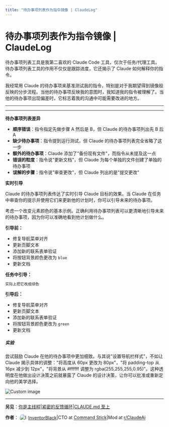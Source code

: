 ```yaml
---
title: "待办事项列表作为指令镜像 | ClaudeLog"
---
```


# 待办事项列表作为指令镜像 | ClaudeLog

待办事项列表工具是我第二喜欢的 Claude Code 工具，仅次于任务/代理工具。待办事项列表工具的作用不仅仅是跟踪进度，它还揭示了 Claude 如何解释你的指令。

我经常用 Claude 的待办事项来基准测试我的指令，特别是对于我期望得到镜像般反映的分步流程。当他的待办事项反映我的意图时，我知道我的指令被理解了。当他的待办事项出现偏差时，它标志着我的沟通中可能需要改进的地方。

* * *

* * *

**待办事项列表差异**

-   **顺序错误**：指令指定先做步骤 A 然后是 B，但 Claude 的待办事项列出先 B 后 A
-   **缺少待办事项**：指令提到运行测试，但 Claude 的待办事项列表完全省略了这一步
-   **额外的待办事项**：Claude 添加了"备份现有文件"，而指令从未提及这一点
-   **错误的粒度**：指令说"更新文档"，但 Claude 为每个单独的文件创建了单独的待办事项
-   **误解的步骤**：指令说"审查更改"，但 Claude 列出的是"提交更改"

**实时引导**

Claude 的待办事项列表传达了实时引导 Claude 目标的效果。当 Claude 在任务中审查你的提示并使用它们来更新他的计划时，你可以引导未来的待办事项。

考虑一个改变元素颜色的基本示例。正确利用待办事项列表可以更清晰地引导未来的待办事项，因为你可以准确地看到他计划做什么。

**引导前：**

-    修复导航菜单对齐
-    更新页脚文本
-    添加新的联系表单验证
-    将按钮背景颜色更改为 `blue`
-    更新文档

**任务中引导：**

```bash
实际上把它改成绿色

```

**引导后：**

-    修复导航菜单对齐
-    更新页脚文本
-    添加新的联系表单验证
-    将按钮背景颜色更改为 `green`
-    更新文档

##### 实验

尝试鼓励 Claude 在他的待办事项中更加细致。与其说"设置导航栏样式"，不如让 Claude 揭示具体的调整："将高度从 60px 更改为 80px"，"将 padding-top 从 16px 减少到 12px"，"将背景从 #ffffff 调整为 rgba(255,255,255,0.95)"。这种透明度在他做出设计决策之前就暴露了 Claude 的设计决策，让你可以批准或重新定向他的美学选择。

<img src="/img/discovery/024_excite_orange.png" alt="Custom image" style="max-width: 165px; height: auto;" />

* * *

**另见**：[你是主线程](/mechanics-you-are-the-main-thread/)|[紧密的反馈循环](/mechanics-tight-feedback-loops/)|[CLAUDE.md 至上](/mechanics-claude-md-supremacy/)

**作者**：[<img src="/img/claudes-greatest-soldier.png" alt="InventorBlack profile" style="width: 25px; height: 25px; display: inline-block; vertical-align: middle; margin: 0 3px; border-radius: 50%;" />InventorBlack](https://www.linkedin.com/in/wilfredkasekende/)|CTO at [Command Stick](https://commandstick.com)|Mod at [r/ClaudeAi](https://reddit.com/r/ClaudeAI)